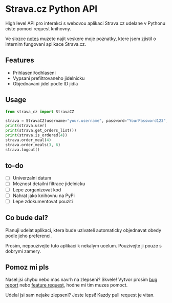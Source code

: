 # Strava.cz Python API

High level API pro interakci s webovou aplikaci Strava.cz udelane v Pythonu ciste pomoci request knihovny.

Ve slozce [notes](https://github.com/jsem-nerad/strava-cz-python/tree/main/notes) muzete najit veskere moje poznatky, ktere jsem zjistil o internim fungovani aplikace Strava.cz.

## Features
- Prihlaseni/odhlaseni
- Vypsani prefiltrovaneho jidelnicku 
- Objednavani jidel podle ID jidla


## Usage

```python
from strava_cz import StravaCZ

strava = StravaCZ(username="your.username", password="YourPassword123", canteen_number="3753")
print(strava.user)
print(strava.get_orders_list())
print(strava.is_ordered(4))
strava.order_meal(4)
strava.order_meals(3, 6)
strava.logout()
```


## to-do

- [ ] Univerzalni datum
- [ ] Moznost detailni filtrace jidelnicku
- [ ] Lepe zorganizovat kod
- [ ] Nahrat jako knihovnu na PyPi
- [ ] Lepe zdokumentovat pouziti

## Co bude dal?

Planuji udelat aplikaci, ktera bude uzivateli automaticky objednavat obedy podle jeho preferenci.

Prosim, nepouzivejte tuto aplikaci k nekalym ucelum. Pouzivejte ji pouze s dobrymi zamery.


## Pomoz mi pls

Nasel jsi chybu nebo mas navrh na zlepseni? Skvele! Vytvor prosim [bug report](https://github.com/jsem-nerad/strava-cz-python/issues/new?labels=bug) nebo [feature request](https://github.com/jsem-nerad/strava-cz-python/issues/new?labels=enhancement), hodne mi tim muzes pomoct.

Udelal jsi sam nejake zlepseni? Jeste lepsi! Kazdy pull request je vitan.




